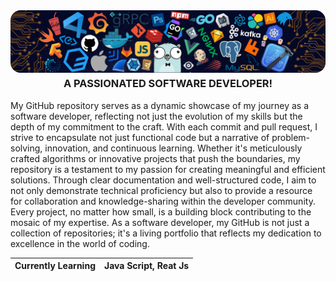 <img alt="Coding" style="border-radius:16px;" src="./images/background.png">

<h3 align="center" style="margin-top: 4px;">A PASSIONATED SOFTWARE DEVELOPER!</h3>

<p>My GitHub repository serves as a dynamic showcase of my journey as a software developer, reflecting not just the evolution of my skills but the depth of my commitment to the craft. With each commit and pull request, I strive to encapsulate not just functional code but a narrative of problem-solving, innovation, and continuous learning. Whether it's meticulously crafted algorithms or innovative projects that push the boundaries, my repository is a testament to my passion for creating meaningful and efficient solutions. Through clear documentation and well-structured code, I aim to not only demonstrate technical proficiency but also to provide a resource for collaboration and knowledge-sharing within the developer community. Every project, no matter how small, is a building block contributing to the mosaic of my expertise. As a software developer, my GitHub is not just a collection of repositories; it's a living portfolio that reflects my dedication to excellence in the world of coding.</p>

| Currently Learning | Java Script, Reat Js |
| ------------------ | --------- |


